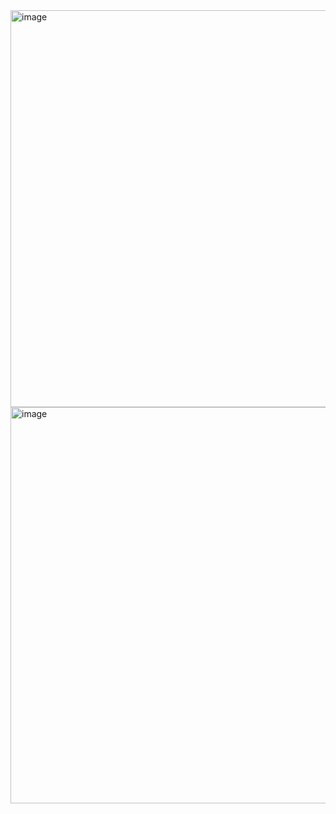 <img width="635" alt="image" src="https://user-images.githubusercontent.com/89638496/200444490-0a043d44-455b-4527-9ef0-54badeda4f4a.png">
<img width="634" alt="image" src="https://user-images.githubusercontent.com/89638496/200444508-cd99d737-0594-4814-bf30-997bac69d356.png">
